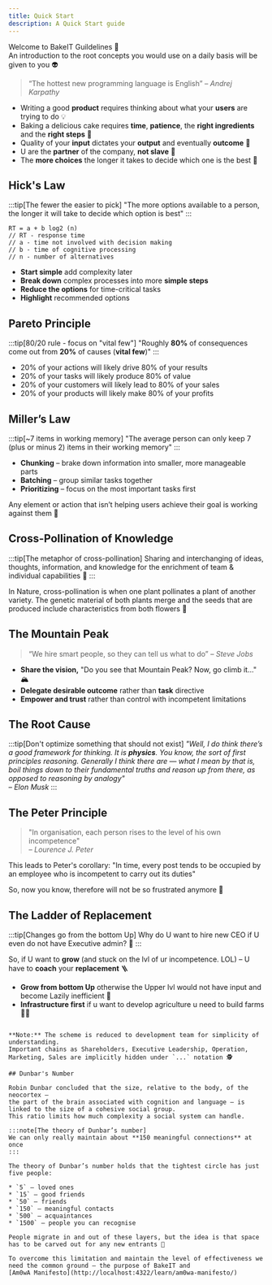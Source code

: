 ```yaml
---
title: Quick Start
description: A Quick Start guide
---
```


Welcome to BakeIT Guildelines 💜   
An introduction to the root concepts you would use on a daily basis will be given to you 👽

> “The hottest new programming language is English” 
> <cite>– Andrej Karpathy</cite>

* Writing a good **product** requires thinking about what your **users** are trying to do 💡
* Baking a delicious cake requires **time**, **patience**, the **right ingredients** and the **right steps** 🥮
* Quality of your **input** dictates your **output** and eventually **outcome** 🎩
* U are the **partner** of the company, **not slave** 🤝
* The **more choices** the longer it takes to decide which one is the best 🤔

## Hick's Law

:::tip[The fewer the easier to pick]
"The more options available to a person, the longer it will take to decide which option is best"
:::

```
RT = a + b log2 (n)
// RT - response time
// a - time not involved with decision making
// b - time of cognitive processing
// n - number of alternatives
```

* **Start simple** add complexity later
* **Break down** complex processes into more **simple steps**
* **Reduce the options** for time-critical tasks
* **Highlight** recommended options

## Pareto Principle

:::tip[80/20 rule - focus on "vital few"]
"Roughly **80%** of consequences come out from **20%** of causes (**vital few**)"
:::

* 20% of your actions will likely drive 80% of your results
* 20% of your tasks will likely produce 80% of value
* 20% of your customers will likely lead to 80% of your sales
* 20% of your products will likely make 80% of your profits

## Miller’s Law

:::tip[~7 items in working memory]
"The average person can only keep 7 (plus or minus 2) items in their working memory"
:::

* **Chunking** – brake down information into smaller, more manageable parts
* **Batching** – group similar tasks together
* **Prioritizing** – focus on the most important tasks first

Any element or action that isn’t helping users achieve their goal is working against them 🎯

## Cross-Pollination of Knowledge

:::tip[The metaphor of cross-pollination]
Sharing and interchanging of ideas, thoughts, information, and knowledge for the enrichment of team & individual capabilities 🌻
:::

In Nature, cross-pollination is when one plant pollinates a plant of another variety. The genetic material of both plants merge and the seeds that are produced include characteristics from both flowers 🐝

## The Mountain Peak

> “We hire smart people, so they can tell us what to do”
> <cite>– Steve Jobs</cite>

* **Share the vision,** "Do you see that Mountain Peak? Now, go climb it..." 🏔️
* **Delegate desirable outcome** rather than **task** directive
* **Empower and trust** rather than control with incompetent limitations

## The Root Cause

:::tip[Don't optimize something that should not exist]
_"Well, I do think there’s a good framework for thinking. It is **physics**.
You know, the sort of first principles reasoning. Generally I think there are — what I mean by that is, boil things down to their fundamental truths and reason up from there, as opposed to reasoning by analogy"  
– Elon Musk_
:::

## The Peter Principle

> "In organisation, each person rises to the level of his own incompetence"  
> <cite>– Lourence J. Peter</cite>

This leads to Peter's corollary: 
"In time, every post tends to be occupied by an employee who is incompetent to carry out its duties"

So, now you know, therefore will not be so frustrated anymore 🤪 

## The Ladder of Replacement

:::tip[Changes go from the bottom Up]
Why do U want to hire new CEO if U even do not have Executive admin? 🤔
:::

So, if U want to **grow** (and stuck on the lvl of ur incompetence. LOL) – U have to **coach** your **replacement** 🪜

* **Grow from bottom Up** otherwise the Upper lvl would not have input and become Lazily inefficient 🌿
* **Infrastructure first** if u want to develop agriculture u need to build farms 🧑‍🌾

```

**Note:** The scheme is reduced to development team for simplicity of understanding.     
Important chains as Shareholders, Executive Leadership, Operation, Marketing, Sales are implicitly hidden under `...` notation 🕵️

## Dunbar's Number

Robin Dunbar concluded that the size, relative to the body, of the neocortex –
the part of the brain associated with cognition and language – is linked to the size of a cohesive social group.
This ratio limits how much complexity a social system can handle.

:::note[The theory of Dunbar’s number]
We can only really maintain about **150 meaningful connections** at once
:::

The theory of Dunbar’s number holds that the tightest circle has just five people:

* `5` – loved ones
* `15` – good friends
* `50` – friends
* `150` – meaningful contacts
* `500` – acquaintances
* `1500` – people you can recognise

People migrate in and out of these layers, but the idea is that space has to be carved out for any new entrants 🛂

To overcome this limitation and maintain the level of effectiveness we need the common ground – the purpose of BakeIT and
[Am0wA Manifesto](http://localhost:4322/learn/am0wa-manifesto/)